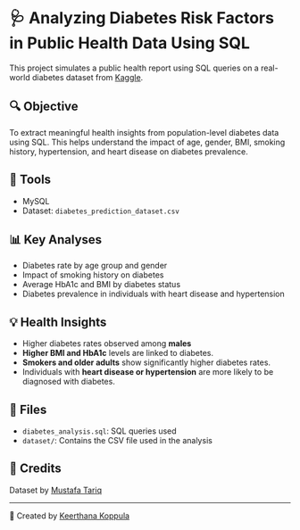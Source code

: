 # 🩺 Analyzing Diabetes Risk Factors in Public Health Data Using SQL

This project simulates a public health report using SQL queries on a real-world diabetes dataset from [Kaggle](https://www.kaggle.com/datasets/iammustafatz/diabetes-prediction-dataset).

## 🔍 Objective
To extract meaningful health insights from population-level diabetes data using SQL. This helps understand the impact of age, gender, BMI, smoking history, hypertension, and heart disease on diabetes prevalence.

## 🧰 Tools
- MySQL
- Dataset: `diabetes_prediction_dataset.csv`

## 📊 Key Analyses
- Diabetes rate by age group and gender
- Impact of smoking history on diabetes
- Average HbA1c and BMI by diabetes status
- Diabetes prevalence in individuals with heart disease and hypertension

## 💡 Health Insights
- Higher diabetes rates observed among **males**
- **Higher BMI and HbA1c** levels are linked to diabetes.
- **Smokers and older adults** show significantly higher diabetes rates.
- Individuals with **heart disease or hypertension** are more likely to be diagnosed with diabetes.

## 📂 Files
- `diabetes_analysis.sql`: SQL queries used
- `dataset/`: Contains the CSV file used in the analysis

## 📎 Credits
Dataset by [Mustafa Tariq](https://www.kaggle.com/datasets/iammustafatz/diabetes-prediction-dataset)

---
👤 Created by [Keerthana Koppula](https://www.linkedin.com/in/keerthana-k-833854289/)
